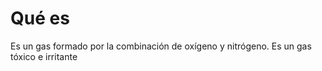 #  Qué es

Es un gas formado por la combinación de oxígeno y nitrógeno. Es un gas tóxico e irritante
